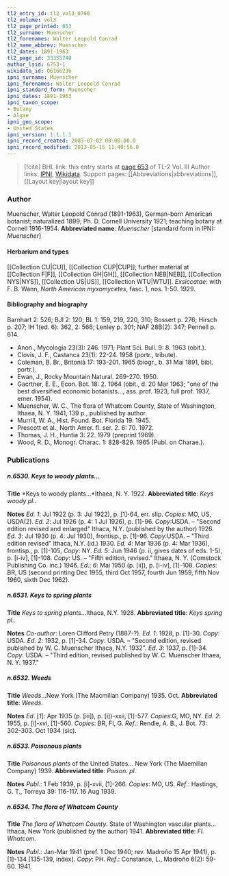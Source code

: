 ```yaml
---
tl2_entry_id: tl2_vol3_0760
tl2_volume: vol3
tl2_page_printed: 653
tl2_surname: Muenscher
tl2_forenames: Walter Leopold Conrad
tl2_name_abbrev: Muenscher
tl2_dates: 1891-1963
tl2_page_id: 33355740
author_lsid: 6753-1
wikidata_id: Q6166236
ipni_surname: Muenscher
ipni_forenames: Walter Leopold Conrad
ipni_standard_form: Muenscher
ipni_dates: 1891-1963
ipni_taxon_scope: 
- Botany
- Algae
ipni_geo_scope: 
- United States
ipni_version: 1.1.1.1
ipni_record_created: 2003-07-02 00:00:00.0
ipni_record_modified: 2013-05-15 11:40:56.0
---
```


> [!cite] BHL link: this entry starts at [page 653](https://www.biodiversitylibrary.org/page/33355740) of TL-2 Vol. III
> Author links: [IPNI](https://www.ipni.org/a/6753-1), [Wikidata](https://www.wikidata.org/wiki/Q6166236). Support pages: [[Abbreviations|abbreviations]], [[Layout key|layout key]]

### Author

Muenscher, Walter Leopold Conrad (1891-1963), German-born American botanist; naturalized 1899; Ph. D. Cornell University 1921; teaching botany at Cornell 1916-1954. 
**Abbreviated name**: *Muenscher* \[standard form in IPNI: *Muenscher*\]

#### Herbarium and types

[[Collection CU|CU]], [[Collection CUP|CUP]]; further material at [[Collection F|F]], [[Collection GH|GH]], [[Collection NEB|NEB]], [[Collection NYS|NYS]], [[Collection US|US]], [[Collection WTU|WTU]].
*Exsiccatae*: with F. B. Wann, *North American myxomycetes*, fasc. 1, nos. 1-50. 1929.

#### Bibliography and biography

Barnhart 2: 526; BJI 2: 120; BL 1: 159, 219, 220, 310; Bossert p. 276; Hirsch p. 207; IH 1(ed. 6): 362, 2: 566; Lenley p. 301; NAF 28B(2): 347; Pennell p. 614.
- Anon., Mycologia 23(3): 246. 1971; Plant Sci. Bull. 9: 8. 1963 (obit.).
- Clovis, J. F., Castanca 23(1): 22-24. 1958 (portr., tribute).
- Coleman, B. Br., Britonià 17: 193-201. 1965 (biogr., b. 31 Mai 1891, bibl. portr.).
- Ewan, J., Rocky Mountain Natural. 269-270. 1950.
- Gacrtner, E. E., Econ. Bot. 18: 2. 1964 (obit., d. 20 Mar 1963; "one of the best diversified economic botanists..., ass. prof. 1923, full prof. 1937, emer. 1954).
- Muenscher, W. C., The flora of Whatcom County, State of Washington, Ithaea, N. Y. 1941, 139 p., published by author.
- Murrill, W. A., Hist. Found. Bot. Florida 19. 1945.
- Prescott et al., North Amer. fl. ser. 2. 6: 70. 1972.
- Thomas, J. H., Huntia 3: 22. 1979 (preprint 1969).
- Wood, R. D., Monogr. Charac. 1: 828-829. 1965 (Publ. on Charae.).

### Publications

##### n.6530. Keys to woody plants...

**Title**
*Keys to woody plants...*Ithaea, N. Y. 1922.
**Abbreviated title**: *Keys woody pl..*

**Notes**
*Ed. 1*: Jul 1922 (p. 3: Jul 1922), p. \[1\]-64, err. slip. *Copies*: MO, US, USDA(2).
*Ed. 2*: Jul 1926 (p. 4: 1 Jul 1926), p. \[1\]-96. *Copy*:USDA. – "Second edition revised and enlarged" Ithaca, N.Y. (published by the author) 1926.
*Ed. 3*: Jul 1930 (p. 4: Jul 1930), frontisp., p. \[1\]-96. *Copy*:USDA. – "Third edition revised" Ithaca, N.Y. (id.) 1930.
*Ed. 4*: Mar 1936 (p. 4: Mar 1936), frontisp., p. \[1\]-105, *Copy*: NY.
*Ed. 5*: Jun 1946 (p. ii, gives dates of eds. 1-5), p. \[i-iv\], \[1\]-108. *Copy*: US. – "Fifth edition, revised." Ithaea, N. Y. (Comstock Publishing Co. inc.) 1946.
*Ed*.: *6*: Mai 1950 (p. \[ii\]), p. \[i-iv\], \[1\]-108. *Copies*: BR, US (second printing Dec 1955, third Oct 1957, fourth Jun 1959, fifth Nov 1960, sixth Dec 1962).

##### n.6531. Keys to spring plants

**Title**
*Keys to spring plants*...Ithaca, N.Y. 1928.
**Abbreviated title**: *Keys spring pl..*

**Notes**
*Co-author*: Loren Clifford Petry (1887-?).
*Ed. 1*: 1928, p. \[1\]-30. *Copy*: USDA.
*Ed. 2*: 1932, p. \[1\]-34. *Copy*: USDA. – "Second edition, revised published by W. C. Muenscher Ithaca, N.Y. 1932".
*Ed. 3*: 1937, p. \[1\]-34. *Copy*: USDA. – "Third edition, revised published by W. C. Muenscher Ithaea, N. Y. 1937."

##### n.6532. Weeds

**Title**
*Weeds*...New York (The Macmillan Company) 1935. Oct.
**Abbreviated title**: *Weeds*.

**Notes**
*Ed*. \[*1*\]: Apr 1935 (p. \[iii\]), p. \[i\])-xxii, \[1\]-577. *Copies*:G, MO, NY.
*Ed. 2*: 1955, p. \[i\]-xvi, \[1\]-560. *Copies*: BR, FI, G.
*Ref*.: Rendle, A. B., J. Bot. 73: 302-303. Oct 1934 (sic).

##### n.6533. Poisonous plants

**Title**
*Poisonous plants* of the United States... New York (The Maemillan Company) 1939.
**Abbreviated title**: *Poison. pl.*

**Notes**
*Publ*.: 1 Feb 1939, p. \[i\]-xvii, \[1\]-266. *Copies*: MO, US.
*Ref*.: Hastings, G. T., Torreya 39: 116-117. 16 Aug 1939.

##### n.6534. The flora of Whatcom County

**Title**
*The flora of Whatcom County*. State of Washington vascular plants... Ithaca, New York (published by the author) 1941.
**Abbreviated title**: *Fl. Whatcom.*

**Notes**
*Publ*.: Jan-Mar 1941 (pref. 1 Dec 1940; rev. Madroño 15 Apr 1941), p. \[1\]-134 \[135-139, index\]. *Copy*: PH.
*Ref*.: Constance, L., Madroño 6(2): 59-60. 1941.

